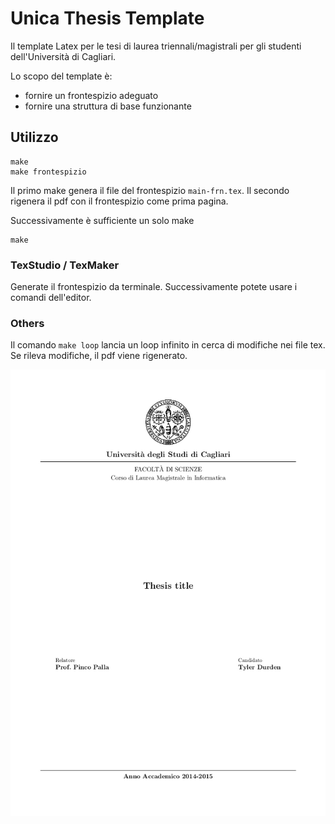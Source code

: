 # Unica Thesis Template
Il template Latex per le tesi di laurea triennali/magistrali per gli studenti dell'Università di Cagliari.

Lo scopo del template è:
* fornire un frontespizio adeguato
* fornire una struttura di base funzionante

## Utilizzo
```
make
make frontespizio
```

Il primo make genera il file del frontespizio `main-frn.tex`. Il secondo rigenera il pdf con il frontespizio come prima pagina.

Successivamente è sufficiente un solo make

```
make
```

### TexStudio / TexMaker
Generate il frontespizio da terminale. Successivamente potete usare i comandi dell'editor.

### Others
Il comando `make loop` lancia un loop infinito in cerca di modifiche nei file tex. Se rileva modifiche, il pdf viene rigenerato.

![alt tag](https://raw.githubusercontent.com/atzeinicola/unica-thesis-template/master/main-frn.jpg)
